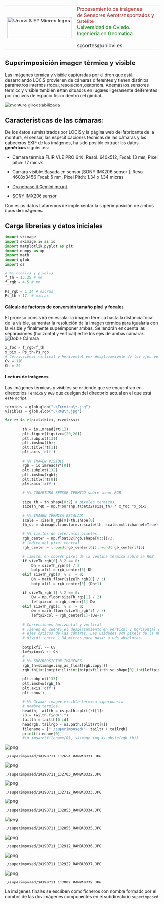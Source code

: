 
<table style="width:100%">
  <tr>
    <td><img src="./md/logo_EPM_UNIOVI_CabeceroWEB.gif" width="211" height="69" alt="Uniovi & EP Mieres logos" title="Uniovi & EP Mieres logos" /></td>
    <td><font color=brown>Procesamiento de imágenes <br> de Sensores Aerotransportados y Satélite<br></font>
    <font color=green>Universidad de Oviedo. <br>Ingeniería en Geomática</font> <br><br>sgcortes@uniovi.es</td>
  </tr>
</table>

## Superimposición imagen térmica y visible
Las imágenes térmica y visible capturadas por el dron que está desarrolando LOCIS provienen de cámaras diferentes y tienen distintos parámetros internos (focal, resolución ,distorión). Además los sensores térmico y visible también están situados en lugares ligeramente deiferentes por motivos de espacio físico dentro del gimbal.

![montura giroestabilizada](GimbalGeminiFRONT2.png) 

## Características de las cámaras:
De los datos suminsitrados por LOCIS y la página web del fabricante de la montura, el sensor, las especificaciones técnicas de las cámaras y los cabeceros EXIF de las imágenes, ha sido posible extraer los datos **genéricos** siguientes:

* Cámara térmica FLIR VUE PRO 640: Resol. 640x512, Focal: 13 mm, Pixel pitch: 17 micras
* Cámara visible: Basada en sensor [SONY IMX206 sensor ]. Resol. 4608x3456 Focal: 5 mm, Pixel Pitch: 1.34 x 1.34 micras 



* [Dronebase.it Gemini mount](https://www.dronebase.it/prodotto/dual-sensor-ir-eo-gimbal-gemini-ir-2/).
* [SONY IMX206 sensor ](http://www.camera-module.com/product/mipicameramodule/16mp-mipi-camera-module-sony-imx206-sensor.html)

Con estos datos trataremos de implementar la superimposición de ambos tipos de imágenes.




## Carga librerías y datos iniciales



```python
import skimage
import skimage.io as io
import matplotlib.pyplot as plt
import numpy as np
import math
import glob
import os

# %% Focales y píxeles   
f_th = 13.25 # mm
f_rgb = 4.5 # mm
     
Ps_rgb = 1.34 # micras
Ps_th = 17. # micras
```

#### Cálculo de factores de conversión tamaño píxel y focales
El proceso consistirá en escalar la imagen térmica hasta la distancia focal de la visible, aumentar la resolución de la imagen térmica para igualarla con la visible y 
finalmente superimponer ambas. Se tendrán en cuenta las separaciones (horizontal y vertical) entre los ejes de ambas cámaras. 
![Doble Cámara](FLIR_THERMAL2.jpg) 


```python
x_foc = f_rgb/f_th
x_pix = Ps_th/Ps_rgb
# Correcciones vertical y horizontal por desplazamiento de los ejes ópticos en la montura
Cv = 110
Ch =-20        
```

#### Lectura de imágenes
Las imágenes térmicas y visibles se entiende que se encuentran en directorios `Termica` y `RGB` que cuelgan del directorio actual en el que está este script. 


```python
termicas = glob.glob(".\Termica\*.jpg")
visibles = glob.glob(".\RGB\*.jpg")

for rt in zip(visibles, termicas):
        
        th = io.imread(rt[1])
        plt.figure(figsize=(20,20))
        plt.subplot(131)
        plt.imshow(th);
        plt.title(rt[1])
        plt.axis('off')
        
        # %% IMAGEN VISIBLE
        rgb = io.imread(rt[0])   
        plt.subplot(132)
        plt.imshow(rgb);
        plt.title(rt[0])
        plt.axis('off')
       
        # %% COBERTURA SENSOR TERMICO sobre senor RGB
        
        size_th = th.shape[0:2] # pixeles termicos
        sizeTh_rgb = np.floor(np.float32(size_th) * x_foc *x_pix)
                
        # %% IMAGEN TÉRMICA ESCALADA
        scale = sizeTh_rgb[0]/th.shape[0]
        th_sc = skimage.transform.rescale(th, scale,multichannel=True)
        
        # %% limites de intervalos pixeles
        rgb_center = np.float32(rgb.shape[0:2])/2.
        # indice del pixel central
        rgb_center = [round(rgb_center[0]),round(rgb_center[1])]
                
        # límites en coords pixel de la ventana térmica sobre la RGB
        if sizeTh_rgb[0] % 2 == 0:
            Dh = sizeTh_rgb[0] / 2 
            botpixfil = rgb_center[0]-Dh
        elif sizeTh_rgb[0] % 2 != 0:
            Dh = math.floor(sizeTh_rgb[0] / 2) 
            botpixfil = rgb_center[0]-(Dh+1)    
        
        if sizeTh_rgb[1] % 2 == 0:
            Dw = np.floor(sizeTh_rgb[1] / 2) 
            leftpixcol = rgb_center[1]-Dw
        elif sizeTh_rgb[1] % 2 != 0:
            Dw = math.floor(sizeTh_rgb[1] / 2) 
            leftpixcol = rgb_center[1]-(Dw+1)
            
        # Correcciones horizontal y vertical
        # Tienen en cuenta el desplazamiento en vertical y horizontal de los
        # ejes ópticos de las cámaras. Las unidades son píxels de la RGB
        # dividir entre 1.34 micras para pasar a uds absolutas.
        
        botpixfil -= Cv
        leftpixcol += Ch 
        #
        # %% SUPERPOSICION IMAGENES
        rgb_th=skimage.img_as_float(rgb.copy())
        rgb_th[int(botpixfil):int(botpixfil)+th_sc.shape[0],int(leftpixcol):int(leftpixcol)+th_sc.shape[1],:]=th_sc
        
        plt.subplot(133)
        plt.imshow(rgb_th)
        plt.axis('off')
        plt.show()
        
        # %% Grabar imagen visible-termica superpuesta
        # nombre termica
        headth, tailth = os.path.split(rt[1])
        id = tailth.find(".")
        tailth = tailth[0:id]
        headrgb, tailrgb = os.path.split(rt[0])
        filename = ["./superimposed/"+ tailth + tailrgb]
        print(filename[0])
        #io.imsave(filename[0], skimage.img_as_ubyte(rgb_th))
```


![png](output_8_0.png)


    ./superimposed/20190711_132654_RAMBA0331.JPG
    


![png](output_8_2.png)


    ./superimposed/20190711_132703_RAMBA0332.JPG
    


![png](output_8_4.png)


    ./superimposed/20190711_132712_RAMBA0333.JPG
    


![png](output_8_6.png)


    ./superimposed/20190711_132853_RAMBA0334.JPG
    


![png](output_8_8.png)


    ./superimposed/20190711_132855_RAMBA0335.JPG
    


![png](output_8_10.png)


    ./superimposed/20190711_132912_RAMBA0336.JPG
    


![png](output_8_12.png)


    ./superimposed/20190711_132922_RAMBA0337.JPG
    


![png](output_8_14.png)


    ./superimposed/20190711_133002_RAMBA0338.JPG
    

La imágenes finales se escriben como ficheros con nombre formado por el nombre de las dos imágenes componentes en el subdirectorio `superimposed`


```python

```

